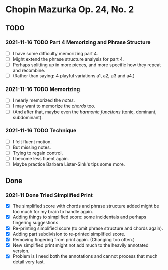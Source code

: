 Chopin Mazurka Op. 24, No. 2
============================

TODO
----

### 2021-11-16 TODO Part 4 Memorizing and Phrase Structure

- [ ] I have some difficulty memorizing part 4.
- [ ] Might extend the phrase structure analysis for part 4.
- [ ] Perhaps splitting up in more pieces, and more specific how they repeat and recombine.
- [ ] (Rather than saying: 4 playful variations a1, a2, a3 and a4.)

### 2021-11-16 TODO Memorizing

- [ ] I nearly memorized the *notes*.
- [ ] I may want to memorize the *chords* too.
- [ ] (And after that, maybe even the *harmonic functions* (tonic, dominant, subdominant).

### 2021-11-16 TODO Technique

- [ ] I felt fluent motion.
- [ ] But missing notes.
- [ ] Trying to regain control,
- [ ] I become less fluent again.
- [ ] Maybe practice Barbara Lister-Sink's tips some more.

Done
----

### 2021-11 Done Tried Simplified Print

- [x] The simplified score with chords and phrase structure added might be too much for my brain to handle again.
- [x] Adding things to simplified score: some incidentals and perhaps fingering suggestions.
- [x] Re-printing simplified score (to omit phrase structure and chords again).
- [x] Adding part subdivision to re-printed simplified score.
- [x] Removing fingering from print again. (Changing too often.)
- [x] New simplified print might not add much to the heavily annotated version.
- [x] Problem is I need both the annotations and cannot process that much detail very fast.